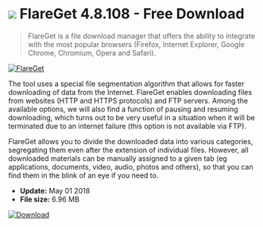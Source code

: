 # ![](https://cdn.softexe.net/static/icon/e/flareget-10322.png) FlareGet 4.8.108 - Free Download

> FlareGet is a file download manager that offers the ability to integrate with the most popular browsers (Firefox, Internet Explorer, Google Chrome, Chromium, Opera and Safari).

[![FlareGet](https://gallery.dpcdn.pl/imgc/Tools/82096/g_-_420x350_1.5_-_xfd6660f5-5900-4281-9315-162eef086a43.jpg)](https://softexe.net/win/internet/file-downloader/flareget:pRcbb.html)

The tool uses a special file segmentation algorithm that allows for faster downloading of data from the Internet. FlareGet enables downloading files from websites (HTTP and HTTPS protocols) and FTP servers. Among the available options, we will also find a function of pausing and resuming downloading, which turns out to be very useful in a situation when it will be terminated due to an internet failure (this option is not available via FTP).
 
 FlareGet allows you to divide the downloaded data into various categories, segregating them even after the extension of individual files. However, all downloaded materials can be manually assigned to a given tab (eg applications, documents, video, audio, photos and others), so that you can find them in the blink of an eye if you need to.


- **Update:** May 01 2018
- **File size:** 6.96 MB

[![Download](https://cdn.softexe.net/static/img/download.png)](https://softexe.net/win/internet/file-downloader/flareget:pRcbb.html)


